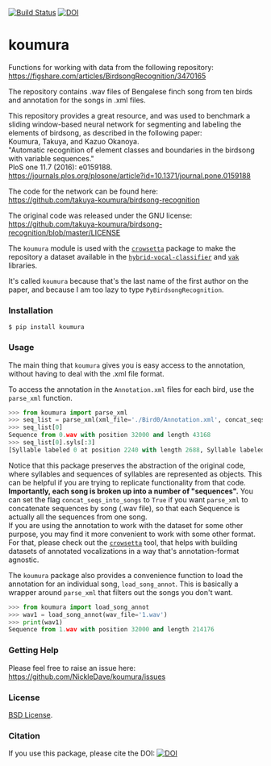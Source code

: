 [![Build Status](https://travis-ci.com/NickleDave/koumura.svg?branch=master)](https://travis-ci.com/NickleDave/koumura)
[![DOI](https://zenodo.org/badge/159952839.svg)](https://zenodo.org/badge/latestdoi/159952839)

# koumura
Functions for working with data from the following repository:
<https://figshare.com/articles/BirdsongRecognition/3470165>  

The repository contains .wav files of Bengalese finch song from ten birds
and annotation for the songs in .xml files.

This repository provides a great resource, and was used to benchmark
a sliding window-based neural network for segmenting and labeling
the elements of birdsong, as described in the following paper:  
Koumura, Takuya, and Kazuo Okanoya.  
"Automatic recognition of element classes and boundaries in the birdsong
with variable sequences."  
PloS one 11.7 (2016): e0159188.  
<https://journals.plos.org/plosone/article?id=10.1371/journal.pone.0159188>  

The code for the network can be found here:  
<https://github.com/takuya-koumura/birdsong-recognition>

The original code was released under the GNU license:  
<https://github.com/takuya-koumura/birdsong-recognition/blob/master/LICENSE>

The `koumura` module is used with the [`crowsetta`](https://github.com/NickleDave/crowsetta)
 package to make the repository a dataset available in the
[`hybrid-vocal-classifier`](https://hybrid-vocal-classifier.readthedocs.io/en/latest/)
and [`vak`](https://github.com/NickleDave/vak) libraries.

It's called `koumura` because that's the last name of the first author
on the paper, and because I am too lazy to type `PyBirdsongRecognition`.

### Installation
`$ pip install koumura`

### Usage

The main thing that `koumura` gives you is easy access to the
annotation, without having to deal with the .xml file format.

To access the annotation in the `Annotation.xml` files for each bird,
use the `parse_xml` function.
```Python
>>> from koumura import parse_xml
>>> seq_list = parse_xml(xml_file='./Bird0/Annotation.xml', concat_seqs_into_songs=False)
>>> seq_list[0]
Sequence from 0.wav with position 32000 and length 43168
>>> seq_list[0].syls[:3]
[Syllable labeled 0 at position 2240 with length 2688, Syllable labeled 0 at position 8256 with length 2784, Syllable labeled 0 at position 14944 with length 2816]  
```

Notice that this package preserves the abstraction of the original code,
where syllables and sequences of syllables are represented as objects.
This can be helpful if you are trying to replicate functionality from
that code.  
**Importantly, each song is broken up into a number of "sequences".**
You can set the flag `concat_seqs_into_songs` to `True` if you want
`parse_xml` to concatenate sequences by song (.wav file), so that each
Sequence is actually all the sequences from one song.  
If you are using the annotation to work with the dataset for
some other purpose, you may find it more convenient to work with some
other format. For that, please check out the
[`crowsetta`](https://github.com/NickleDave/crowsetta)
tool, that helps with building datasets of annotated vocalizations
in a way that's annotation-format agnostic.

The `koumura` package also provides a convenience function to load the annotation
for an individual song, `load_song_annot`. This is basically a wrapper
around `parse_xml` that filters out the songs you don't want.
```Python
>>> from koumura import load_song_annot
>>> wav1 = load_song_annot(wav_file='1.wav')
>>> print(wav1)                                                                                                  
Sequence from 1.wav with position 32000 and length 214176  
```

### Getting Help
Please feel free to raise an issue here:  
https://github.com/NickleDave/koumura/issues

### License
[BSD License](./LICENSE).

### Citation
If you use this package, please cite the DOI:
[![DOI](https://zenodo.org/badge/159952839.svg)](https://zenodo.org/badge/latestdoi/159952839)

